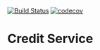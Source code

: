 [![Build Status](https://travis-ci.org/stlkralexdemo/CreditService.svg?branch=master)](https://travis-ci.org/stlkralexdemo/CreditService)
[![codecov](https://codecov.io/gh/stlkralexdemo/CreditService/branch/master/graph/badge.svg)](https://codecov.io/gh/stlkralexdemo/CreditService)
# Credit Service